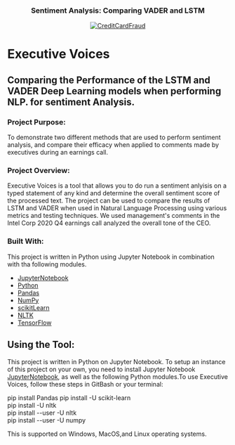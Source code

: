 <h3 align="center">Sentiment Analysis: Comparing VADER and LSTM</h3>
<p align="center">
  <a href="ttps://https://github.com/TBH-Project2/P2">
    <img src="robotDude.jpg" alt="CreditCardFraud" align="center">
  </a>
</p>

# __Executive Voices__

## Comparing the Performance of the LSTM and VADER Deep Learning models when performing NLP. for sentiment Analysis. 

### Project Purpose:

To demonstrate two different methods that are used to perform sentiment analysis, and compare their efficacy  when applied to comments  made by executives during an earnings call.

### Project Overview:
Executive Voices is a tool that allows you to do run a sentiment anlyisis on a typed statement of any kind and determine the overall sentiment score of the processed text. The project can be used to compare the results of LSTM and VADER when used in Natural Language Processing using various metrics and testing techniques. We used management's comments in the Intel Corp 2020 Q4 earnings call analyzed the overall tone of the CEO.

### Built With:
This project is written in Python using Jupyter Notebook in combination with tha following modules.
* [JupyterNotebook](https://jupyter.org/)
* [Python](https://www.python.org/)
* [Pandas](https://pandas.pydata.org/)
* [NumPy](https://numpy.org/)
* [scikitLearn](https://scikit-learn.org/stable/)
* [NLTK](https://www.nltk.org/)
* [TensorFlow](https://www.tensorflow.org/)

    
## Using the Tool:
This project is written in Python on Jupyter Notebook. To setup an instance of this project on your own, you need to install Jupyter Notebook [JupyterNotebook](https://jupyter.org/), as well as the following Python modules.To use Executive Voices, follow these steps in GitBash or your terminal:

pip install Pandas
pip install -U scikit-learn  
pip install -U  nltk   
pip install --user -U nltk    
pip install --user -U numpy

This is supported on Windows, MacOS,and Linux operating systems.



